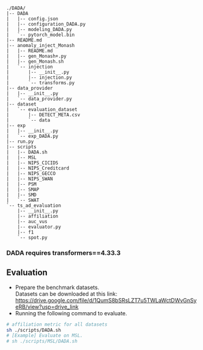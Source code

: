 ```
./DADA/
|-- DADA
|   |-- config.json
|   |-- configuration_DADA.py
|   |-- modeling_DADA.py
|   `-- pytorch_model.bin
|-- README.md
|-- anomaly_inject_Monash
|   |-- README.md
|   |-- gen_Monash+.py
|   |-- gen_Monash.sh
|   `-- injection
|       |-- __init__.py
|       |-- injection.py
|       `-- transforms.py
|-- data_provider
|   |-- __init__.py
|   `-- data_provider.py
|-- dataset
|   `-- evaluation_dataset
|       |-- DETECT_META.csv
|       `-- data
|-- exp
|   |-- __init__.py
|   `-- exp_DADA.py
|-- run.py
|-- scripts
|   |-- DADA.sh
|   |-- MSL
|   |-- NIPS_CICIDS
|   |-- NIPS_Creditcard
|   |-- NIPS_GECCO
|   |-- NIPS_SWAN
|   |-- PSM
|   |-- SMAP
|   |-- SMD
|   `-- SWAT
`-- ts_ad_evaluation
    |-- __init__.py
    |-- affiliation
    |-- auc_vus
    |-- evaluator.py
    |-- f1
    `-- spot.py
```

### DADA requires transformers==4.33.3
## Evaluation
- Prepare the benchmark datasets.  
Datasets can be downloaded at this link: https://drive.google.com/file/d/1QumS8bSRsLZT7u5TWLaWctDWvGnSyeRB/view?usp=drive_link  
- Running the following command to evaluate.

```bash
# affiliation metric for all datasets
sh ./scripts/DADA.sh
# [Example] Evaluate on MSL.
# sh ./scripts/MSL/DADA.sh
```